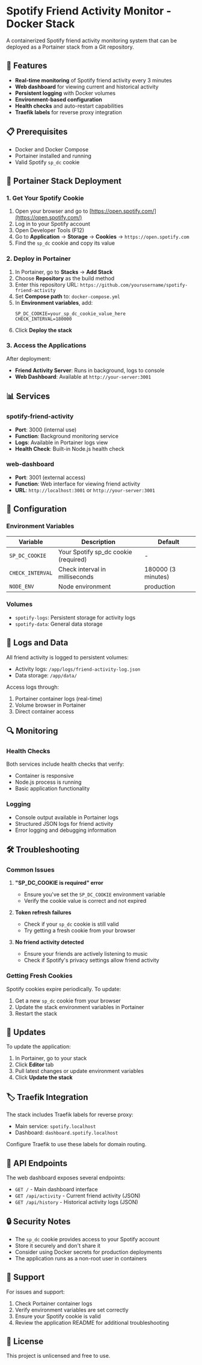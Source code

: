 # Spotify Friend Activity Monitor - Docker Stack

A containerized Spotify friend activity monitoring system that can be deployed as a Portainer stack from a Git repository.

## 🚀 Features

- **Real-time monitoring** of Spotify friend activity every 3 minutes
- **Web dashboard** for viewing current and historical activity
- **Persistent logging** with Docker volumes
- **Environment-based configuration**
- **Health checks** and auto-restart capabilities
- **Traefik labels** for reverse proxy integration

## 📋 Prerequisites

- Docker and Docker Compose
- Portainer installed and running
- Valid Spotify `sp_dc` cookie

## 🔧 Portainer Stack Deployment

### 1. Get Your Spotify Cookie

1. Open your browser and go to [https://open.spotify.com/](https://open.spotify.com/)
2. Log in to your Spotify account
3. Open Developer Tools (F12)
4. Go to **Application** → **Storage** → **Cookies** → `https://open.spotify.com`
5. Find the `sp_dc` cookie and copy its value

### 2. Deploy in Portainer

1. In Portainer, go to **Stacks** → **Add Stack**
2. Choose **Repository** as the build method
3. Enter this repository URL: `https://github.com/yourusername/spotify-friend-activity`
4. Set **Compose path** to: `docker-compose.yml`
5. In **Environment variables**, add:
   ```
   SP_DC_COOKIE=your_sp_dc_cookie_value_here
   CHECK_INTERVAL=180000
   ```
6. Click **Deploy the stack**

### 3. Access the Applications

After deployment:
- **Friend Activity Server**: Runs in background, logs to console
- **Web Dashboard**: Available at `http://your-server:3001`

## 📊 Services

### spotify-friend-activity
- **Port**: 3000 (internal use)
- **Function**: Background monitoring service
- **Logs**: Available in Portainer logs view
- **Health Check**: Built-in Node.js health check

### web-dashboard
- **Port**: 3001 (external access)
- **Function**: Web interface for viewing friend activity
- **URL**: `http://localhost:3001` or `http://your-server:3001`

## 🔧 Configuration

### Environment Variables

| Variable | Description | Default |
|----------|-------------|---------|
| `SP_DC_COOKIE` | Your Spotify sp_dc cookie (required) | - |
| `CHECK_INTERVAL` | Check interval in milliseconds | 180000 (3 minutes) |
| `NODE_ENV` | Node environment | production |

### Volumes

- `spotify-logs`: Persistent storage for activity logs
- `spotify-data`: General data storage

## 📝 Logs and Data

All friend activity is logged to persistent volumes:
- Activity logs: `/app/logs/friend-activity-log.json`
- Data storage: `/app/data/`

Access logs through:
1. Portainer container logs (real-time)
2. Volume browser in Portainer
3. Direct container access

## 🔍 Monitoring

### Health Checks
Both services include health checks that verify:
- Container is responsive
- Node.js process is running
- Basic application functionality

### Logging
- Console output available in Portainer logs
- Structured JSON logs for friend activity
- Error logging and debugging information

## 🛠️ Troubleshooting

### Common Issues

1. **"SP_DC_COOKIE is required" error**
   - Ensure you've set the `SP_DC_COOKIE` environment variable
   - Verify the cookie value is correct and not expired

2. **Token refresh failures**
   - Check if your `sp_dc` cookie is still valid
   - Try getting a fresh cookie from your browser

3. **No friend activity detected**
   - Ensure your friends are actively listening to music
   - Check if Spotify's privacy settings allow friend activity

### Getting Fresh Cookies
Spotify cookies expire periodically. To update:
1. Get a new `sp_dc` cookie from your browser
2. Update the stack environment variables in Portainer
3. Restart the stack

## 🔄 Updates

To update the application:
1. In Portainer, go to your stack
2. Click **Editor** tab
3. Pull latest changes or update environment variables
4. Click **Update the stack**

## 🏷️ Traefik Integration

The stack includes Traefik labels for reverse proxy:
- Main service: `spotify.localhost`
- Dashboard: `dashboard.spotify.localhost`

Configure Traefik to use these labels for domain routing.

## 📱 API Endpoints

The web dashboard exposes several endpoints:
- `GET /` - Main dashboard interface
- `GET /api/activity` - Current friend activity (JSON)
- `GET /api/history` - Historical activity logs (JSON)

## 🔒 Security Notes

- The `sp_dc` cookie provides access to your Spotify account
- Store it securely and don't share it
- Consider using Docker secrets for production deployments
- The application runs as a non-root user in containers

## 🐛 Support

For issues and support:
1. Check Portainer container logs
2. Verify environment variables are set correctly
3. Ensure your Spotify cookie is valid
4. Review the application README for additional troubleshooting

## 📄 License

This project is unlicensed and free to use.

